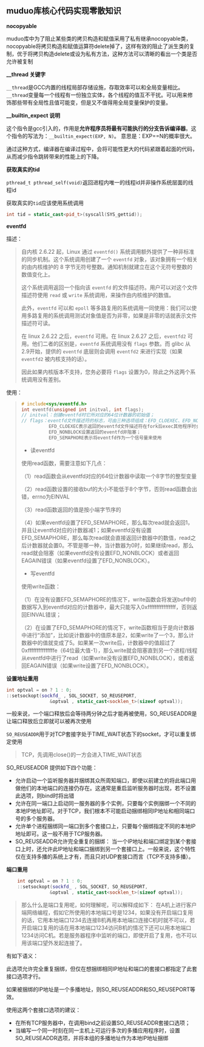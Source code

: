 ## muduo库核心代码实现零散知识

**nocopyable**

muduo库中为了阻止某些类的拷贝构造和赋值采用了私有继承nocopyable类，nocopyable将拷贝构造和赋值运算符delete掉了，这样有效的阻止了派生类的复制，优于将拷贝构造delete或设为私有方法，这种方法可以清晰的看出一个类是否允许被复制

**__thread 关键字**

```__thread```是GCC内置的线程局部存储设施，存取效率可以和全局变量相比。 ```__thread```变量每一个线程有一份独立实体，各个线程的值互不干扰。可以用来修饰那些带有全局性且值可能变，但是又不值得用全局变量保护的变量。

**__builtin_expect 说明**

这个指令是gcc引入的，作用是**允许程序员将最有可能执行的分支告诉编译器**。这个指令的写法为：`__builtin_expect(EXP, N)`。
意思是：EXP==N的概率很大。

通过这种方式，编译器在编译过程中，会将可能性更大的代码紧跟着起面的代码，从而减少指令跳转带来的性能上的下降。

**获取真实的tid**

```pthread_t pthread_self(void)```返回进程内唯一的线程id并非操作系统层面的线程id

获取真实的```tid```应该使用系统调用

```c++
int tid = static_cast<pid_t>(syscall(SYS_gettid));
```

**eventfd**

描述：

>  自内核 2.6.22 起，Linux 通过 `eventfd()` 系统调用额外提供了一种非标准的同步机制。这个系统调用创建了一个 `eventfd` 对象，该对象拥有一个相关的由内核维护的 8 字节无符号整数。通知机制就建立在这个无符号整数的数值变化上。
>
> 这个系统调用返回一个指向该 `eventfd` 的文件描述符。用户可以对这个文件描述符使用 `read` 或 `write` 系统调用，来操作由内核维护的数值。
>
> 此外，`eventfd` 可以和 `epoll` 等多路复用的系统调用一同使用：我们可以使用多路复用的系统调用测试对象值是否为非零，如果是非零的话就表示文件描述符可读。
>
> 在 linux 2.6.22 之后，`eventfd` 可用。在 linux 2.6.27 之后，`eventfd2` 可用。他们二者的区别是，`eventfd` 系统调用没有 `flags` 参数。而 glibc 从2.9开始，提供的 `eventfd` 底层则会调用 `eventfd2` 来进行实现（如果 `eventfd2` 被内核支持的话）。
>
> 因此如果内核版本不支持，您务必要将 `flags` 设置为0，除此之外这两个系统调用没有差别。

使用：

> ```c
> # include<sys/eventfd.h>
> int eventfd(unsigned int initval, int flags);
> // initval：创建eventfd时它所对应的64位计数器的初始值；
> // flags：eventfd文件描述符的标志，可由三种选项组成：EFD_CLOEXEC、EFD_NONBLOCK和EFD_SEMAPHORE
>           EFD_CLOEXEC表示返回的eventfd文件描述符在fork后exec其他程序时会自动关闭这个文件描述符；
>           EFD_NONBLOCK设置返回的eventfd非阻塞；
>           EFD_SEMAPHORE表示将eventfd作为一个信号量来使用
> ```
>
> * 读eventfd
>
> 使用read函数，需要注意如下几点：
>
> （1）read函数会从eventfd对应的64位计数器中读取一个8字节的整型变量
>
> （2）read函数设置的接收buf的大小不能低于8个字节，否则read函数会出错，errno为EINVAL
>
> （3）read函数返回的值是按小端字节序的
>
> （4）如果eventfd设置了EFD_SEMAPHORE，那么每次read就会返回1，并且让eventfd对应的计数器减1；如果eventfd没有设置EFD_SEMAPHORE，那么每次read就会直接返回计数器中的数值，read之后计数器就会置0。不管是哪一种，当计数器为0时，如果继续read，那么read就会阻塞（如果eventfd没有设置EFD_NONBLOCK）或者返回EAGAIN错误（如果eventfd设置了EFD_NONBLOCK）。
>
> * 写eventfd
>
> 使用write函数：
>
> （1）在没有设置EFD_SEMAPHORE的情况下，write函数会将发送buf中的数据写入到eventfd对应的计数器中，最大只能写入0xffffffffffffffff，否则返回EINVAL错误；
>
> （2）在设置了EFD_SEMAPHORE的情况下，write函数相当于是向计数器中进行“添加”，比如说计数器中的值原本是2，如果write了一个3，那么计数器中的值就变成了5。如果某一次write后，计数器中的值超过了0xfffffffffffffffe（64位最大值-1），那么write就会阻塞直到另一个进程/线程从eventfd中进行了read（如果write没有设置EFD_NONBLOCK），或者返回EAGAIN错误（如果write设置了EFD_NONBLOCK）。

**设置地址重用**

```c++
int optval = on ? 1 : 0;
::setsockopt(sockfd_ , SOL_SOCKET, SO_REUSEPORT,
                &optval , static_cast<socklen_t>(sizeof optval));
```

一般来说，一个端口释放后会等待两分钟之后才能再被使用，SO_REUSEADDR是让端口释放后立即就可以被再次使用

`SO_REUSEADDR`用于对TCP套接字处于TIME_WAIT状态下的socket，才可以重复绑定使用

> TCP，先调用close()的一方会进入TIME_WAIT状态

SO_REUSEADDR 提供如下四个功能：

- 允许启动一个监听服务器并捆绑其众所周知端口，即使以前建立的将此端口用做他们的本地端口的连接仍存在。这通常是重启监听服务器时出现，若不设置此选项，则bind时将出错
- 允许在同一端口上启动同一服务器的多个实例，只要每个实例捆绑一个不同的本地IP地址即可。对于TCP，我们根本不可能启动捆绑相同IP地址和相同端口号的多个服务器。
- 允许单个进程捆绑同一端口到多个套接口上，只要每个捆绑指定不同的本地IP地址即可。这一般不用于TCP服务器。
- SO_REUSEADDR允许完全重复的捆绑：
  当一个IP地址和端口绑定到某个套接口上时，还允许此IP地址和端口捆绑到另一个套接口上。一般来说，这个特性仅在支持多播的系统上才有，而且只对UDP套接口而言（TCP不支持多播）。

**端口重用**

```c++
    int optval = on ? 1 : 0;
    ::setsockopt(sockfd_ , SOL_SOCKET, SO_REUSEPORT,
                &optval , static_cast<socklen_t>(sizeof optval));
```

> 那么什么是端口复用呢，如何理解呢，可以解释成如下： 
> 在A机上进行客户端网络编程，假如它所使用的本地端口号是1234，如果没有开启端口复用的话，它用本地端口1234去连接B机再用本地端口连接C机时就不可以，若开启端口复用的话在用本地端口1234访问B机的情况下还可以用本地端口1234访问C机。若是服务器程序中监听的端口，即使开启了复用，也不可以用该端口望外发起连接了。

有如下语义：

此选项允许完全重复捆绑，但仅在想捆绑相同IP地址和端口的套接口都指定了此套接口选项才行。

如果被捆绑的IP地址是一个多播地址，则SO_REUSEADDR和SO_REUSEPORT等效。

使用这两个套接口选项的建议：

- 在所有TCP服务器中，在调用bind之前设置SO_REUSEADDR套接口选项；
- 当编写一个同一时刻在同一主机上可运行多次的多播应用程序时，设置SO_REUSEADDR选项，并将本组的多播地址作为本地IP地址捆绑



